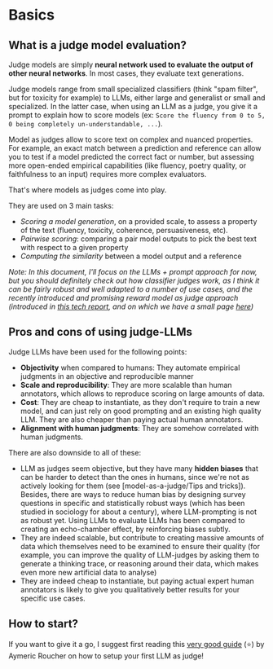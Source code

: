 # Basics

## What is a judge model evaluation?
Judge models are simply **neural network used to evaluate the output of other neural networks**. In most cases, they evaluate text generations. 

Judge models range from small specialized classifiers (think "spam filter", but for toxicity for example) to LLMs, either large and generalist or small and specialized. In the latter case, when using an LLM as a judge, you give it a prompt to explain how to score models (ex: `Score the fluency from 0 to 5, 0 being completely un-understandable, ...`). 

Model as judges allow to score text on complex and nuanced properties. 
For example, an exact match between a prediction and reference can allow you to test if a model predicted the correct fact or number, but assessing more open-ended empirical capabilities (like fluency, poetry quality, or faithfulness to an input) requires more complex evaluators. 

That's where models as judges come into play. 

They are used on 3 main tasks:
- *Scoring a model generation*, on a provided scale, to assess a property of the text (fluency, toxicity, coherence, persuasiveness, etc).
- *Pairwise scoring*: comparing a pair model outputs to pick the best text with respect to a given property
- *Computing the similarity* between a model output and a reference 

*Note: In this document, I'll focus on the LLMs + prompt approach for now, but you should definitely check out how classifier judges work, as I think it can be fairly robust and well adapted to a number of use cases, and the recently introduced and promising reward model as judge approach (introduced in [this tech report](https://research.nvidia.com/publication/2024-06_nemotron-4-340b), and on which we have a small page [here](https://github.com/huggingface/evaluation-guidebook/blob/main/contents/Model%20as%20a%20judge/What%20about%20Reward%20Models.md))*

## Pros and cons of using judge-LLMs
Judge LLMs have been used for the following points:
- **Objectivity** when compared to humans: They automate empirical judgments in an objective and reproducible manner
- **Scale and reproducibility**: They are more scalable than human annotators, which allows to reproduce scoring on large amounts of data.
- **Cost**: They are cheap to instantiate, as they don't require to train a new model, and can just rely on good prompting and an existing high quality LLM. They are also cheaper than paying actual human annotators.
- **Alignment with human judgments**: They are somehow correlated with human judgments.

There are also downside to all of these:
- LLM as judges seem objective, but they have many **hidden biases** that can be harder to detect than the ones in humans, since we're not as actively looking for them (see [model-as-a-judge/Tips and tricks]). Besides, there are ways to reduce human bias by designing survey questions in specific and statistically robust ways (which has been studied in sociology for about a century), where LLM-prompting is not as robust yet. Using LLMs to evaluate LLMs has been compared to creating an echo-chamber effect, by reinforcing biases subtly.
- They are indeed scalable, but contribute to creating massive amounts of data which themselves need to be examined to ensure their quality (for example, you can improve the quality of LLM-judges by asking them to generate a thinking trace, or reasoning around their data, which makes even more new artificial data to analyse)
- They are indeed cheap to instantiate, but paying actual expert human annotators is likely to give you qualitatively better results for your specific use cases.

## How to start?
If you want to give it a go, I suggest first reading this [very good guide](https://huggingface.co/learn/cookbook/en/llm_judge) (⭐) by Aymeric Roucher on how to setup your first LLM as judge!
